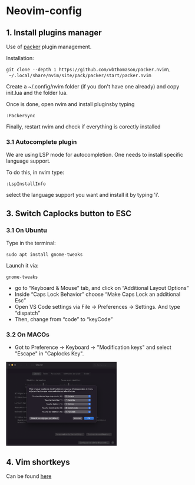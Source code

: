 # Neovim-config


## 1. Install plugins manager
Use of [packer](https://github.com/wbthomason/packer.nvim) plugin management.

Installation:
```
git clone --depth 1 https://github.com/wbthomason/packer.nvim\
 ~/.local/share/nvim/site/pack/packer/start/packer.nvim
```


Create a ~/.config/nvim folder (if you don't have one already) and copy init.lua and the folder lua.

Once is done, open nvim and install pluginsby typing

```
:PackerSync
```

Finally, restart nvim and check if everything is corectly installed

### 3.1 Autocomplete plugin
We are using LSP mode for autocompletion. One needs to install specific language support.

To do this, in nvim type:
```
:LspInstallInfo
```
select the language support you want and install it by typing 'i'.


## 3. Switch Caplocks button to ESC

### 3.1 On Ubuntu
Type in the terminal:
```
sudo apt install gnome-tweaks
```
Launch it via:
```
gnome-tweaks
```
* go to “Keyboard & Mouse” tab, and click on “Additional Layout Options”
* Inside “Caps Lock Behavior” choose “Make Caps Lock an additional Esc”
* Open VS Code settings via File -> Preferences -> Settings. And type “dispatch”
* Then, change from “code” to “keyCode”

### 3.2 On MACOs
* Got to Preference -> Keyboard -> "Modification keys" and select "Escape" in "Caplocks Key".

<img src="caplocks.png"
     style="width:300px;height=400px" />

## 4. Vim shortkeys
Can be found [here](shortkeys.md)
